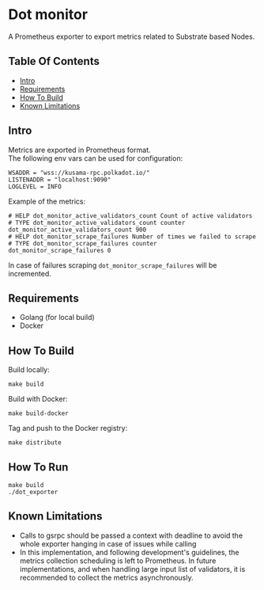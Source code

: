 # Dot monitor
A Prometheus exporter to export metrics related to Substrate based Nodes.

## Table Of Contents

* [Intro](#intro)
* [Requirements](#requirements)
* [How To Build](#how-to-build)
* [Known Limitations](#known-limitations)


## Intro
Metrics are exported in Prometheus format.  
The following env vars can be used for configuration:
```
WSADDR = "wss://kusama-rpc.polkadot.io/"
LISTENADDR = "localhost:9090"
LOGLEVEL = INFO
```
Example of the metrics:
```
# HELP dot_monitor_active_validators_count Count of active validators
# TYPE dot_monitor_active_validators_count counter
dot_monitor_active_validators_count 900
# HELP dot_monitor_scrape_failures Number of times we failed to scrape
# TYPE dot_monitor_scrape_failures counter
dot_monitor_scrape_failures 0
```
In case of failures scraping `dot_monitor_scrape_failures` will be incremented.

## Requirements
* Golang (for local build)
* Docker

## How To Build
Build locally:
```
make build
```

Build with Docker:
```
make build-docker
```

Tag and push to the Docker registry:
```
make distribute
```

## How To Run
```
make build
./dot_exporter
```

## Known Limitations
* Calls to gsrpc should be passed a context with deadline to avoid the whole exporter hanging in case of issues while calling
* In this implementation, and following development's guidelines, the metrics collection scheduling is left to Prometheus. In future implementations, and when handling large input list of validators, it is recommended to collect the metrics asynchronously.